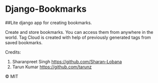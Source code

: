 # Django-Bookmarks
##Lite django app for creating bookmarks.


Create and store bookmarks. You can access them from anywhere in the world.
Tag Cloud is created with help of previously generated tags from saved bookmarks.

Credits:
1. Sharanpreet Singh https://github.com/Sharan-Lobana
2. Tarun Kumar https://github.com/tarunz



© MIT
